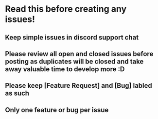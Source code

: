 # Read this before creating any issues!
## Keep simple issues in discord support chat
## Please review all open and closed issues before posting as duplicates will be closed and take away valuable time to develop more :D
## Please keep [Feature Request] and [Bug] labled as such
## Only one feature or bug per issue
